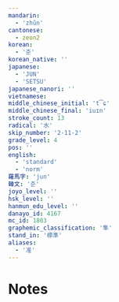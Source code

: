```yaml
---
mandarin:
  - 'zhǔn'
cantonese:
  - zeon2
korean:
  - '준'
korean_native: ''
japanese:
  - 'JUN'
  - 'SETSU'
japanese_nanori: ''
vietnamese:
middle_chinese_initial: 't͡ɕ'
middle_chinese_final: 'iuɪn'
stroke_count: 13
radical: '水'
skip_number: '2-11-2'
grade_level: 4
pos: ''
english:
  - 'standard'
  - 'norm'
羅馬字: 'jun'
韓文: '준'
joyo_level: ''
hsk_level: ''
hanmun_edu_level: ''
danayo_id: 4167
mc_id: 1803
graphemic_classification: '隼'
stand_in: '標準'
aliases:
  - '准'
---
```


# Notes
